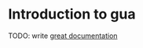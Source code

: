 # Introduction to gua

TODO: write [great documentation](http://jacobian.org/writing/what-to-write/)
